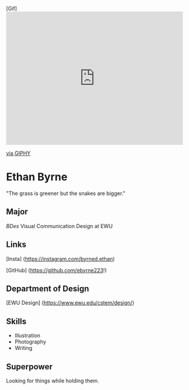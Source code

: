 [Gif] <iframe src="https://giphy.com/embed/bdTxWolHXUtbi" width="480" height="362" frameBorder="0" class="giphy-embed" allowFullScreen></iframe><p><a href="https://giphy.com/gifs/reaction-surprised-pee-wee-herman-bdTxWolHXUtbi">via GIPHY</a></p>

# Ethan Byrne

"The grass is greener but the snakes are bigger."

## Major
*BDes* Visual Communication Design at EWU

## Links
[Insta] (https://instagram.com/byrned.ethan)

[GitHub] (https://github.com/ebyrne223!)

## Department of Design

[EWU Design] (https://www.ewu.edu/cstem/design/)

## Skills
- Illustration
- Photography
- Writing

## Superpower
Looking for things while holding them.
